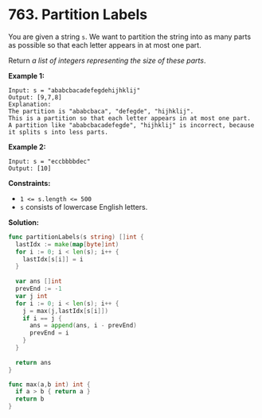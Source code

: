 # 763.  Partition Labels

You are given a string  `s`. We want to partition the string into as many parts as possible so that each letter appears in at most one part.

Return  _a list of integers representing the size of these parts_.

**Example 1:**

	Input: s = "ababcbacadefegdehijhklij"
	Output: [9,7,8]
	Explanation:
	The partition is "ababcbaca", "defegde", "hijhklij".
	This is a partition so that each letter appears in at most one part.
	A partition like "ababcbacadefegde", "hijhklij" is incorrect, because it splits s into less parts.

**Example 2:**

	Input: s = "eccbbbbdec"
	Output: [10]

**Constraints:**

-   `1 <= s.length <= 500`
-   `s`  consists of lowercase English letters.

**Solution:**

```go
func partitionLabels(s string) []int {
  lastIdx := make(map[byte]int)
  for i := 0; i < len(s); i++ {
    lastIdx[s[i]] = i
  }
  
  var ans []int
  prevEnd := -1
  var j int
  for i := 0; i < len(s); i++ {
    j = max(j,lastIdx[s[i]])
    if i == j {
      ans = append(ans, i - prevEnd)
      prevEnd = i
    }
  }
  
  return ans
}

func max(a,b int) int {
  if a > b { return a }
  return b
}
```